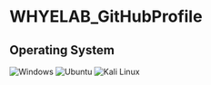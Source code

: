 # WHYELAB_GitHubProfile

## Operating System 
![Windows](https://github.com/YEOWEIHNGWHYELAB/WHYELAB_GitHubProfile/blob/main/OperatingSystemIcon/windows10.png)
![Ubuntu](https://github.com/YEOWEIHNGWHYELAB/WHYELAB_GitHubProfile/blob/main/OperatingSystemIcon/ubuntu.png)
![Kali Linux](https://github.com/YEOWEIHNGWHYELAB/WHYELAB_GitHubProfile/blob/main/OperatingSystemIcon/kali_linux.png)

